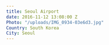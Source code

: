 ```yaml
---
title: Seoul Airport
date: 2016-11-12 13:08:00 Z
Photo: "/uploads/IMG_0934-03e6d3.jpg"
Country: South Korea
City: Seoul
---
```


